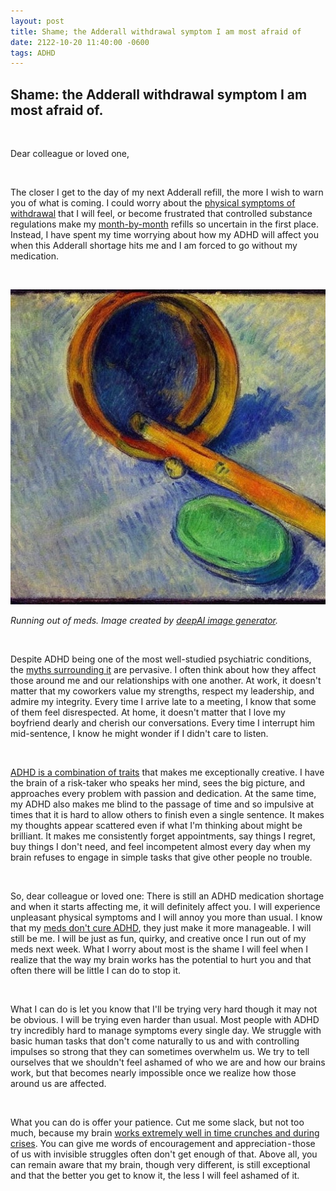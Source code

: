 ```yaml
---
layout: post
title: Shame; the Adderall withdrawal symptom I am most afraid of
date: 2122-10-20 11:40:00 -0600
tags: ADHD
---
```


## Shame: the Adderall withdrawal symptom I am most afraid of.

<br>

Dear colleague or loved one,

<br>

The closer I get to the day of my next Adderall refill, the more I wish to warn you of what is coming. I could worry about the [physical symptoms of withdrawal](https://www.webmd.com/add-adhd/adderall-withdrawal) that I will feel, or become frustrated that controlled substance regulations make my [month-by-month](https://www.pharmacytimes.com/view/4-controlled-substance-laws-and-regulations-you-should-know-) refills so uncertain in the first place. Instead, I have spent my time worrying about how my ADHD will affect you when this Adderall shortage hits me and I am forced to go without my medication.

<br>

![image](https://github.com/FernandaPsihas/FernandaPsihas.github.io/blob/main/_posts/img/meds-deepai.jpeg?raw=true)

_Running out of meds. Image created by [deepAI image generator](https://deepai.org/machine-learning-model/text2img)._


 

Despite ADHD being one of the most well-studied psychiatric conditions, the [myths surrounding it](https://chadd.org/about-adhd/myths-and-misunderstandings/) are pervasive. I often think about how they affect those around me and our relationships with one another. At work, it doesn't matter that my coworkers value my strengths, respect my leadership, and admire my integrity. Every time I arrive late to a meeting, I know that some of them feel disrespected. At home, it doesn't matter that I love my boyfriend dearly and cherish our conversations. Every time I interrupt him mid-sentence, I know he might wonder if I didn't care to listen.

<br>

[ADHD is a combination of traits](https://www.healthline.com/health/adhd/benefits-of-adhd#what-the-research-says) that makes me exceptionally creative. I have the brain of a risk-taker who speaks her mind, sees the big picture, and approaches every problem with passion and dedication. At the same time, my ADHD also makes me blind to the passage of time and so impulsive at times that it is hard to allow others to finish even a single sentence. It makes my thoughts appear scattered even if what I'm thinking about might be brilliant. It makes me consistently forget appointments, say things I regret, buy things I don't need, and feel incompetent almost every day when my brain refuses to engage in simple tasks that give other people no trouble.

<br>

So, dear colleague or loved one: There is still an ADHD medication shortage and when it starts affecting me, it will definitely affect you. I will experience unpleasant physical symptoms and I will annoy you more than usual. I know that my [meds don't cure ADHD](https://psychcentral.com/adhd/can-adhd-be-cured#treatments), they just make it more manageable. I will still be me. I will be just as fun, quirky, and creative once I run out of my meds next week. What I worry about most is the shame I will feel when I realize that the way my brain works has the potential to hurt you and that often there will be little I can do to stop it.

<br>

What I can do is let you know that I'll be trying very hard though it may not be obvious. I will be trying even harder than usual. Most people with ADHD try incredibly hard to manage symptoms every single day. We struggle with basic human tasks that don't come naturally to us and with controlling impulses so strong that they can sometimes overwhelm us. We try to tell ourselves that we shouldn't feel ashamed of who we are and how our brains work, but that becomes nearly impossible once we realize how those around us are affected.

<br>

What you can do is offer your patience. Cut me some slack, but not too much, because my brain [works extremely well in time crunches and during crises](https://www.additudemag.com/benefits-of-adhd-crisis/). You can give me words of encouragement and appreciation - those of us with invisible struggles often don't get enough of that. Above all, you can remain aware that my brain, though very different, is still exceptional and that the better you get to know it, the less I will feel ashamed of it.
